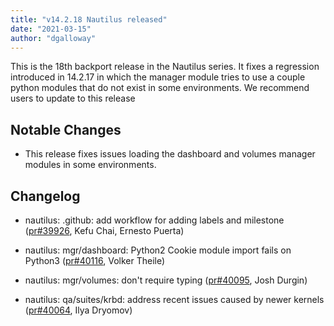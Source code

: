 ```yaml
---
title: "v14.2.18 Nautilus released"
date: "2021-03-15"
author: "dgalloway"
---
```


This is the 18th backport release in the Nautilus series. It fixes a regression introduced in 14.2.17 in which the manager module tries to use a couple python modules that do not exist in some environments. We recommend users to update to this release

## Notable Changes

- This release fixes issues loading the dashboard and volumes manager modules in some environments.
    

## Changelog

- nautilus: .github: add workflow for adding labels and milestone ([pr#39926](https://github.com/ceph/ceph/pull/39926), Kefu Chai, Ernesto Puerta)
    
- nautilus: mgr/dashboard: Python2 Cookie module import fails on Python3 ([pr#40116](https://github.com/ceph/ceph/pull/40116), Volker Theile)
    
- nautilus: mgr/volumes: don't require typing ([pr#40095](https://github.com/ceph/ceph/pull/40095), Josh Durgin)
    
- nautilus: qa/suites/krbd: address recent issues caused by newer kernels ([pr#40064](https://github.com/ceph/ceph/pull/40064), Ilya Dryomov)

